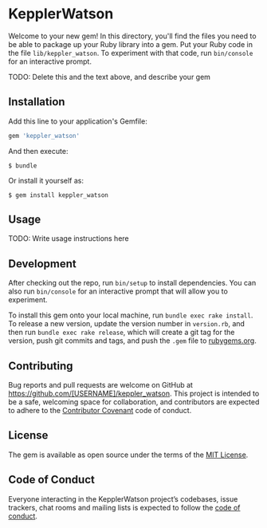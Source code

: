 # KepplerWatson

Welcome to your new gem! In this directory, you'll find the files you need to be able to package up your Ruby library into a gem. Put your Ruby code in the file `lib/keppler_watson`. To experiment with that code, run `bin/console` for an interactive prompt.

TODO: Delete this and the text above, and describe your gem

## Installation

Add this line to your application's Gemfile:

```ruby
gem 'keppler_watson'
```

And then execute:

    $ bundle

Or install it yourself as:

    $ gem install keppler_watson

## Usage

TODO: Write usage instructions here

## Development

After checking out the repo, run `bin/setup` to install dependencies. You can also run `bin/console` for an interactive prompt that will allow you to experiment.

To install this gem onto your local machine, run `bundle exec rake install`. To release a new version, update the version number in `version.rb`, and then run `bundle exec rake release`, which will create a git tag for the version, push git commits and tags, and push the `.gem` file to [rubygems.org](https://rubygems.org).

## Contributing

Bug reports and pull requests are welcome on GitHub at https://github.com/[USERNAME]/keppler_watson. This project is intended to be a safe, welcoming space for collaboration, and contributors are expected to adhere to the [Contributor Covenant](http://contributor-covenant.org) code of conduct.

## License

The gem is available as open source under the terms of the [MIT License](https://opensource.org/licenses/MIT).

## Code of Conduct

Everyone interacting in the KepplerWatson project’s codebases, issue trackers, chat rooms and mailing lists is expected to follow the [code of conduct](https://github.com/[USERNAME]/keppler_watson/blob/master/CODE_OF_CONDUCT.md).
